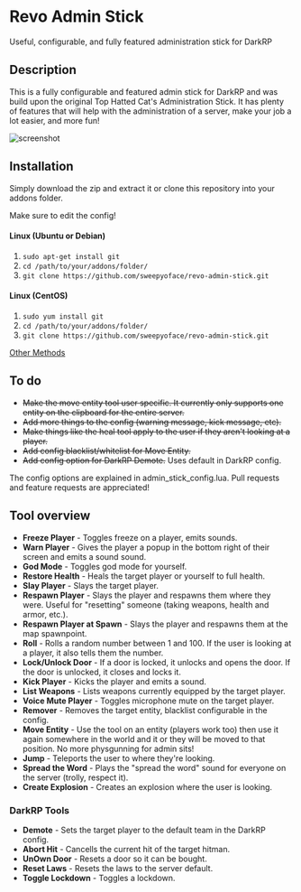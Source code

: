Revo Admin Stick
=======
Useful, configurable, and fully featured administration stick for DarkRP

Description
-------
This is a fully configurable and featured admin stick for DarkRP and was build upon the original Top Hatted Cat's Administration Stick. It has plenty of features that will help with the administration of a server, make your job a lot easier, and more fun!

![screenshot](https://raw.githubusercontent.com/sweepyoface/revo-admin-stick/master/screenshot.png)

Installation
-------
Simply download the zip and extract it or clone this repository into your addons folder.

Make sure to edit the config!

#### Linux (Ubuntu or Debian)
1. `sudo apt-get install git`
2. `cd /path/to/your/addons/folder/`
3. `git clone https://github.com/sweepyoface/revo-admin-stick.git`

#### Linux (CentOS)
1. `sudo yum install git`
2. `cd /path/to/your/addons/folder/`
3. `git clone https://github.com/sweepyoface/revo-admin-stick.git`

[Other Methods](https://github.com/sweepyoface/revo-admin-stick/blob/master/INSTALLATION.md)

To do
-------
* ~~Make the move entity tool user specific. It currently only supports one entity on the clipboard for the entire server.~~
* ~~Add more things to the config (warning message, kick message, etc).~~
* ~~Make things like the heal tool apply to the user if they aren't looking at a player.~~
* ~~Add config blacklist/whitelist for Move Entity.~~
* ~~Add config option for DarkRP Demote.~~ Uses default in DarkRP config.

The config options are explained in admin_stick_config.lua.
Pull requests and feature requests are appreciated! 

Tool overview
-------
* **Freeze Player** - Toggles freeze on a player, emits sounds.
* **Warn Player** - Gives the player a popup in the bottom right of their screen and emits a sound sound.
* **God Mode** - Toggles god mode for yourself.
* **Restore Health** - Heals the target player or yourself to full health.
* **Slay Player** - Slays the target player.
* **Respawn Player** - Slays the player and respawns them where they were. Useful for "resetting" someone (taking weapons, health and armor, etc.).
* **Respawn Player at Spawn** - Slays the player and respawns them at the map spawnpoint.
* **Roll** - Rolls a random number between 1 and 100. If the user is looking at a player, it also tells them the number.
* **Lock/Unlock Door** - If a door is locked, it unlocks and opens the door. If the door is unlocked, it closes and locks it.
* **Kick Player** - Kicks the player and emits a sound.
* **List Weapons** - Lists weapons currently equipped by the target player.
* **Voice Mute Player** - Toggles microphone mute on the target player.
* **Remover** - Removes the target entity, blacklist configurable in the config.
* **Move Entity** - Use the tool on an entity (players work too) then use it again somewhere in the world and it or they will be moved to that position. No more physgunning for admin sits!
* **Jump** - Teleports the user to where they're looking.
* **Spread the Word** - Plays the "spread the word" sound for everyone on the server (trolly, respect it).
* **Create Explosion** - Creates an explosion where the user is looking.

### DarkRP Tools

* **Demote** - Sets the target player to the default team in the DarkRP config.
* **Abort Hit** - Cancells the current hit of the target hitman.
* **UnOwn Door** - Resets a door so it can be bought.
* **Reset Laws** - Resets the laws to the server default.
* **Toggle Lockdown** - Toggles a lockdown.
